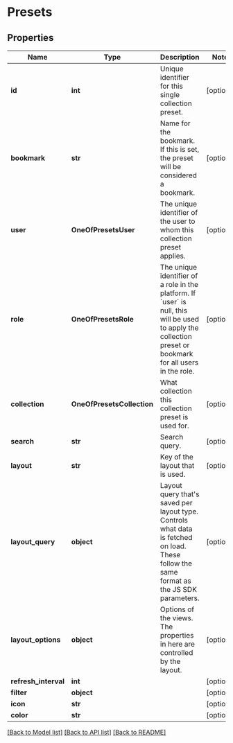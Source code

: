 # Presets

## Properties
Name | Type | Description | Notes
------------ | ------------- | ------------- | -------------
**id** | **int** | Unique identifier for this single collection preset. | [optional] 
**bookmark** | **str** | Name for the bookmark. If this is set, the preset will be considered a bookmark. | [optional] 
**user** | **OneOfPresetsUser** | The unique identifier of the user to whom this collection preset applies. | [optional] 
**role** | **OneOfPresetsRole** | The unique identifier of a role in the platform. If &#x60;user&#x60; is null, this will be used to apply the collection preset or bookmark for all users in the role. | [optional] 
**collection** | **OneOfPresetsCollection** | What collection this collection preset is used for. | [optional] 
**search** | **str** | Search query. | [optional] 
**layout** | **str** | Key of the layout that is used. | [optional] 
**layout_query** | **object** | Layout query that&#x27;s saved per layout type. Controls what data is fetched on load. These follow the same format as the JS SDK parameters. | [optional] 
**layout_options** | **object** | Options of the views. The properties in here are controlled by the layout. | [optional] 
**refresh_interval** | **int** |  | [optional] 
**filter** | **object** |  | [optional] 
**icon** | **str** |  | [optional] 
**color** | **str** |  | [optional] 

[[Back to Model list]](../README.md#documentation-for-models) [[Back to API list]](../README.md#documentation-for-api-endpoints) [[Back to README]](../README.md)

